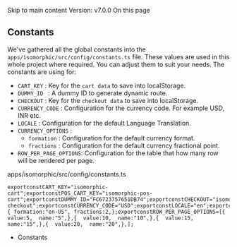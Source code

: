 Skip to main content
Version: v7.0.0
On this page
## Constants​
We've gathered all the global constants into the `apps/isomorphic/src/config/constants.ts` file. These values are used in this whole project where required. You can adjust them to suit your needs.
The constants are using for:
  * `CART_KEY` : Key for the `cart data` to save into localStorage.
  * `DUMMY_ID ` : A dummy ID to generate dynamic route.
  * `CHECKOUT` : Key for the `checkout data` to save into localStorage.
  * `CURRENCY_CODE` : Configuration for the currency code. For example USD, INR etc.
  * `LOCALE` : Configuration for the default Language Translation.
  * `CURRENCY_OPTIONS` : 
    * `formation` : Configuration for the default currency format.
    * `fractions` : Configuration for the default currency fractional point.
  * `ROW_PER_PAGE_OPTIONS`: Configuration for the table that how many row will be rendered per page.


apps/isomorphic/src/config/constants.ts
```
exportconstCART_KEY="isomorphic-cart";exportconstPOS_CART_KEY="isomorphic-pos-cart";exportconstDUMMY_ID="FC6723757651DB74";exportconstCHECKOUT="isomorphic-checkout";exportconstCURRENCY_CODE="USD";exportconstLOCALE="en";exportconstCURRENCY_OPTIONS={ formation:"en-US", fractions:2,};exportconstROW_PER_PAGE_OPTIONS=[{  value:5,  name:"5",},{  value:10,  name:"10",},{  value:15,  name:"15",},{  value:20,  name:"20",},];
```

  * Constants


